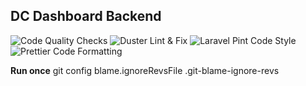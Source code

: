 ## DC Dashboard Backend

![Code Quality Checks](https://github.com/DiligentCreators/DC-Dashboard-Backend/actions/workflows/code-quality.yml/badge.svg)
![Duster Lint & Fix](https://github.com/DiligentCreators/DC-Dashboard-Backend/actions/workflows/duster.yml/badge.svg)
![Laravel Pint Code Style](https://github.com/DiligentCreators/DC-Dashboard-Backend/actions/workflows/pint.yml/badge.svg)
![Prettier Code Formatting](https://github.com/DiligentCreators/DC-Dashboard-Backend/actions/workflows/prettier.yml/badge.svg)

**Run once**
git config blame.ignoreRevsFile .git-blame-ignore-revs

